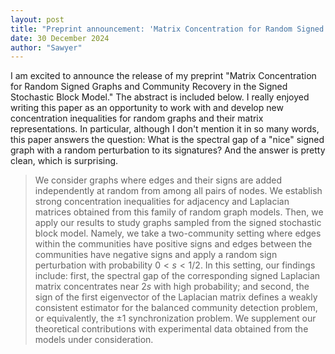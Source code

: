 ```yaml
---
layout: post
title: "Preprint announcement: 'Matrix Concentration for Random Signed Graphs and Community Recovery in the Signed Stochastic Block Model'"
date: 30 December 2024
author: "Sawyer"
---
```


I am excited to announce the release of my preprint "Matrix Concentration for Random Signed Graphs and Community Recovery in the Signed Stochastic Block Model." The abstract is included below. I really enjoyed writing this paper as an opportunity to work with and develop new concentration inequalities for random graphs and their matrix representations. In particular, although I don't mention it in so many words, this paper answers the question: What is the spectral gap of a "nice" signed graph with a random perturbation to its signatures? And the answer is pretty clean, which is surprising. 

> We consider graphs where edges and their signs are added independently at random from among all pairs of nodes. We establish strong concentration inequalities for adjacency and Laplacian matrices obtained from this family of random graph models. Then, we apply our results to study graphs sampled from the signed stochastic block model. Namely, we take a two-community setting where edges within the communities have positive signs and edges between the communities have negative signs and apply a random sign perturbation with probability $0< s <1/2$. In this setting, our findings include: first, the spectral gap of the corresponding signed Laplacian matrix concentrates near $2s$ with high probability; and second, the sign of the first eigenvector of the Laplacian matrix defines a weakly consistent estimator for the balanced community detection problem, or equivalently, the $\pm 1$ synchronization problem. We supplement our theoretical contributions with experimental data obtained from the models under consideration.
